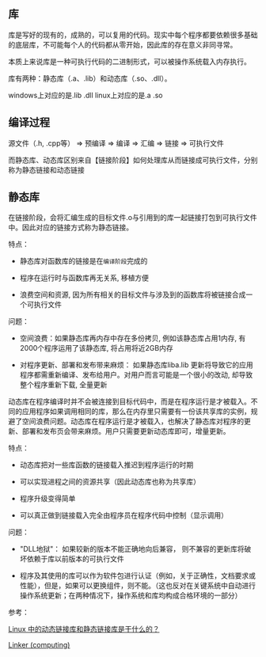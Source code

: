 ## 库
库是写好的现有的，成熟的，可以复用的代码。现实中每个程序都要依赖很多基础的底层库，不可能每个人的代码都从零开始，因此库的存在意义非同寻常。

本质上来说库是一种可执行代码的二进制形式，可以被操作系统载入内存执行。

库有两种：静态库（.a、.lib）和动态库（.so、.dll）。

windows上对应的是.lib .dll linux上对应的是.a .so

## 编译过程

源文件（.h, .cpp等） => 预编译 => 编译 => 汇编 => 链接 => 可执行文件

而静态库、动态库区别来自【链接阶段】如何处理库从而链接成可执行文件，分别称为静态链接和动态链接

## 静态库
 
 在链接阶段，会将汇编生成的目标文件.o与引用到的库一起链接打包到可执行文件中。因此对应的链接方式称为静态链接。
 
 特点：
 
 - 静态库对函数库的链接是在`编译阶段`完成的
 
 - 程序在运行时与函数库再无关系, 移植方便
 
 - 浪费空间和资源, 因为所有相关的目标文件与涉及到的函数库将被链接合成一个可执行文件
 
 问题：
 
 - 空间浪费：如果静态库再内存中存在多份拷贝, 例如该静态库占用1内存, 有2000个程序运用了该静态库, 将占用将近2GB内存
 
 - 对程序更新、部署和发布带来麻烦： 如果静态库liba.lib 更新将导致它的应用程序都需重新编译、发布给用户。对用户而言可能是一个很小的改动, 却导致整个程序重新下载, 全量更新
 
 动态库在程序编译时并不会被连接到目标代码中，而是在程序运行是才被载入。不同的应用程序如果调用相同的库，那么在内存里只需要有一份该共享库的实例，规避了空间浪费问题。动态库在程序运行是才被载入，也解决了静态库对程序的更新、部署和发布页会带来麻烦。用户只需要更新动态库即可，增量更新。

特点：

- 动态库把对一些库函数的链接载入推迟到程序运行的时期

-  可以实现进程之间的资源共享（因此动态库也称为共享库）

- 程序升级变得简单

- 可以真正做到链接载入完全由程序员在程序代码中控制（显示调用）

问题：

- "DLL地狱"： 如果较新的版本不能正确地向后兼容， 则不兼容的更新库将破坏依赖于库以前版本的可执行文件

- 程序及其使用的库可以作为软件包进行认证（例如，关于正确性，文档要求或性能），但是，如果可以更换组件，则不能。（这也反对在关键系统中自动进行操作系统更新；在两种情况下，操作系统和库均构成合格环境的一部分）

参考：
 
[Linux 中的动态链接库和静态链接库是干什么的？](https://www.zhihu.com/question/20484931)

[Linker (computing)](https://en.wikipedia.org/wiki/Linker_(computing)#Dynamic_linking)